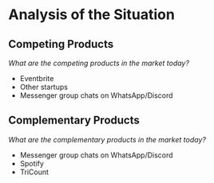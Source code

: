 # Analysis of the Situation

## Competing Products

*What are the competing products in the market today?*
- Eventbrite
- Other startups
- Messenger group chats on WhatsApp/Discord

## Complementary Products

*What are the complementary products in the market today?*
- Messenger group chats on WhatsApp/Discord
- Spotify
- TriCount
